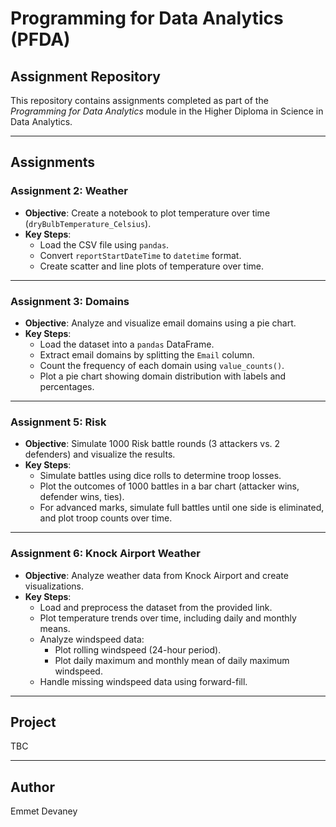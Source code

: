 # Programming for Data Analytics (PFDA)

## Assignment Repository

This repository contains assignments completed as part of the *Programming for Data Analytics* module in the Higher Diploma in Science in Data Analytics.

---

## Assignments

### **Assignment 2: Weather**
- **Objective**: Create a notebook to plot temperature over time (`dryBulbTemperature_Celsius`).
- **Key Steps**:
  - Load the CSV file using `pandas`.
  - Convert `reportStartDateTime` to `datetime` format.
  - Create scatter and line plots of temperature over time.

---

### **Assignment 3: Domains**
- **Objective**: Analyze and visualize email domains using a pie chart.
- **Key Steps**:
  - Load the dataset into a `pandas` DataFrame.
  - Extract email domains by splitting the `Email` column.
  - Count the frequency of each domain using `value_counts()`.
  - Plot a pie chart showing domain distribution with labels and percentages.

---

### **Assignment 5: Risk**
- **Objective**: Simulate 1000 Risk battle rounds (3 attackers vs. 2 defenders) and visualize the results.
- **Key Steps**:
  - Simulate battles using dice rolls to determine troop losses.
  - Plot the outcomes of 1000 battles in a bar chart (attacker wins, defender wins, ties).
  - For advanced marks, simulate full battles until one side is eliminated, and plot troop counts over time.

---

### **Assignment 6: Knock Airport Weather**
- **Objective**: Analyze weather data from Knock Airport and create visualizations.
- **Key Steps**:
  - Load and preprocess the dataset from the provided link.
  - Plot temperature trends over time, including daily and monthly means.
  - Analyze windspeed data:
    - Plot rolling windspeed (24-hour period).
    - Plot daily maximum and monthly mean of daily maximum windspeed.
  - Handle missing windspeed data using forward-fill.

---

## Project
TBC

---

## Author
Emmet Devaney
